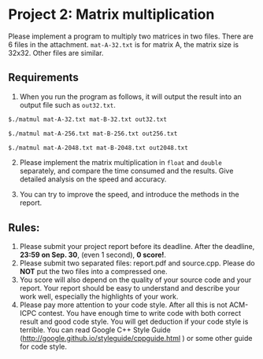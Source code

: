# Project 2: Matrix multiplication 

Please implement a program to multiply two matrices in two files. There are 6 files in the attachment. `mat-A-32.txt` is for matrix A, the matrix size is 32x32. Other files are similar. 

## Requirements

1. When you run the program as follows, it will output the result into an output file such as `out32.txt`.

```bash
$./matmul mat-A-32.txt mat-B-32.txt out32.txt
```
```bash
$./matmul mat-A-256.txt mat-B-256.txt out256.txt
```
```bash
$./matmul mat-A-2048.txt mat-B-2048.txt out2048.txt
```

2. Please implement the matrix multiplication in `float` and `double` separately, and compare the time consumed and the results. Give detailed analysis on the speed and accuracy.

3. You can try to improve the speed, and introduce the methods in the report.


## Rules:

1. Please submit your project report before its deadline. After the deadline, **23:59 on Sep. 30**, (even 1 second), **0 score!**.
1. Please submit two separated files: report.pdf and source.cpp. Please do **NOT** put the two files into a compressed one.
1. You score will also depend on the quality of your source code and your report. Your report should be easy to understand and describe your work well, especially the highlights of your work.
1. Please pay more attention to your code style. After all this is not ACM-ICPC contest. You have enough time to write code with both correct result and good code style. You will get deduction if your code style is terrible. You can read Google C++ Style Guide (http://google.github.io/styleguide/cppguide.html ) or some other guide for code style.
